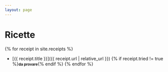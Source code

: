 ```yaml
---
layout: page
---
```


# Ricette

{% for receipt in site.receipts %}
- [{{ receipt.title }}]({{ receipt.url | relative_url }})
    {% if receipt.tried != true %}<small>**da provare**</small>{% endif %}
{% endfor %}
